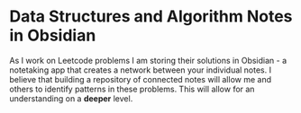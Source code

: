 # Data Structures and Algorithm Notes in Obsidian
As I work on Leetcode problems I am storing their solutions in Obsidian - a notetaking app that creates a network between your individual notes. I believe that building a repository of connected notes will allow me and others to identify patterns in these problems. This will allow for an understanding on a **deeper** level.
